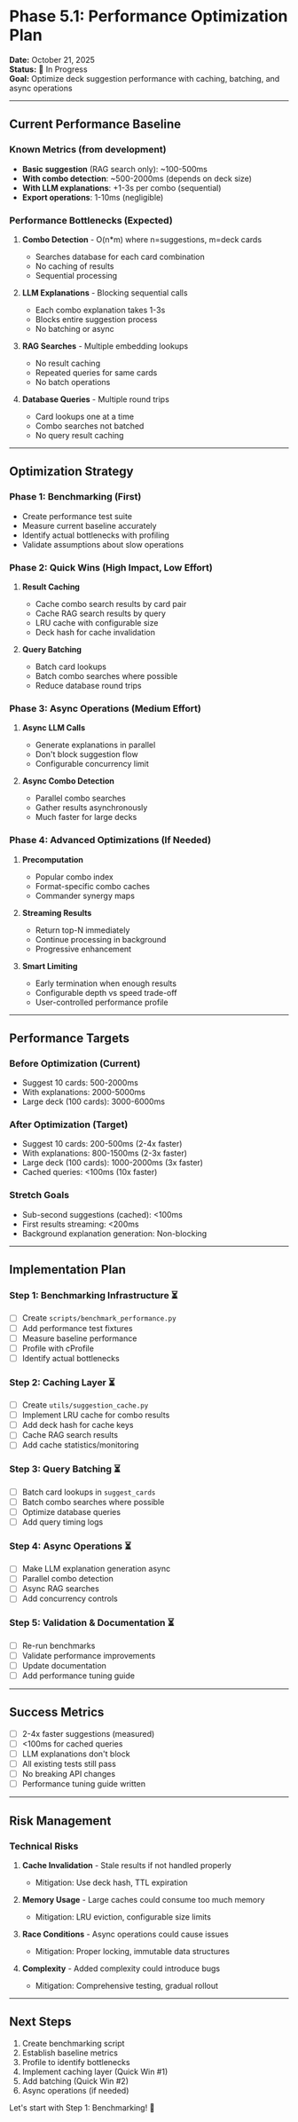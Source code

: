 # Phase 5.1: Performance Optimization Plan

**Date:** October 21, 2025  
**Status:** 🚧 In Progress  
**Goal:** Optimize deck suggestion performance with caching, batching, and async operations

---

## Current Performance Baseline

### Known Metrics (from development)
- **Basic suggestion** (RAG search only): ~100-500ms
- **With combo detection**: ~500-2000ms (depends on deck size)
- **With LLM explanations**: +1-3s per combo (sequential)
- **Export operations**: 1-10ms (negligible)

### Performance Bottlenecks (Expected)

1. **Combo Detection** - O(n*m) where n=suggestions, m=deck cards
   - Searches database for each card combination
   - No caching of results
   - Sequential processing

2. **LLM Explanations** - Blocking sequential calls
   - Each combo explanation takes 1-3s
   - Blocks entire suggestion process
   - No batching or async

3. **RAG Searches** - Multiple embedding lookups
   - No result caching
   - Repeated queries for same cards
   - No batch operations

4. **Database Queries** - Multiple round trips
   - Card lookups one at a time
   - Combo searches not batched
   - No query result caching

---

## Optimization Strategy

### Phase 1: Benchmarking (First)
- Create performance test suite
- Measure current baseline accurately
- Identify actual bottlenecks with profiling
- Validate assumptions about slow operations

### Phase 2: Quick Wins (High Impact, Low Effort)
1. **Result Caching**
   - Cache combo search results by card pair
   - Cache RAG search results by query
   - LRU cache with configurable size
   - Deck hash for cache invalidation

2. **Query Batching**
   - Batch card lookups
   - Batch combo searches where possible
   - Reduce database round trips

### Phase 3: Async Operations (Medium Effort)
1. **Async LLM Calls**
   - Generate explanations in parallel
   - Don't block suggestion flow
   - Configurable concurrency limit

2. **Async Combo Detection**
   - Parallel combo searches
   - Gather results asynchronously
   - Much faster for large decks

### Phase 4: Advanced Optimizations (If Needed)
1. **Precomputation**
   - Popular combo index
   - Format-specific combo caches
   - Commander synergy maps

2. **Streaming Results**
   - Return top-N immediately
   - Continue processing in background
   - Progressive enhancement

3. **Smart Limiting**
   - Early termination when enough results
   - Configurable depth vs speed trade-off
   - User-controlled performance profile

---

## Performance Targets

### Before Optimization (Current)
- Suggest 10 cards: 500-2000ms
- With explanations: 2000-5000ms
- Large deck (100 cards): 3000-6000ms

### After Optimization (Target)
- Suggest 10 cards: 200-500ms (2-4x faster)
- With explanations: 800-1500ms (2-3x faster)
- Large deck (100 cards): 1000-2000ms (3x faster)
- Cached queries: <100ms (10x faster)

### Stretch Goals
- Sub-second suggestions (cached): <100ms
- First results streaming: <200ms
- Background explanation generation: Non-blocking

---

## Implementation Plan

### Step 1: Benchmarking Infrastructure ⏳
- [ ] Create `scripts/benchmark_performance.py`
- [ ] Add performance test fixtures
- [ ] Measure baseline performance
- [ ] Profile with cProfile
- [ ] Identify actual bottlenecks

### Step 2: Caching Layer ⏳
- [ ] Create `utils/suggestion_cache.py`
- [ ] Implement LRU cache for combo results
- [ ] Add deck hash for cache keys
- [ ] Cache RAG search results
- [ ] Add cache statistics/monitoring

### Step 3: Query Batching ⏳
- [ ] Batch card lookups in `suggest_cards`
- [ ] Batch combo searches where possible
- [ ] Optimize database queries
- [ ] Add query timing logs

### Step 4: Async Operations ⏳
- [ ] Make LLM explanation generation async
- [ ] Parallel combo detection
- [ ] Async RAG searches
- [ ] Add concurrency controls

### Step 5: Validation & Documentation ⏳
- [ ] Re-run benchmarks
- [ ] Validate performance improvements
- [ ] Update documentation
- [ ] Add performance tuning guide

---

## Success Metrics

- [ ] 2-4x faster suggestions (measured)
- [ ] <100ms for cached queries
- [ ] LLM explanations don't block
- [ ] All existing tests still pass
- [ ] No breaking API changes
- [ ] Performance tuning guide written

---

## Risk Management

### Technical Risks
1. **Cache Invalidation** - Stale results if not handled properly
   - Mitigation: Use deck hash, TTL expiration
   
2. **Memory Usage** - Large caches could consume too much memory
   - Mitigation: LRU eviction, configurable size limits
   
3. **Race Conditions** - Async operations could cause issues
   - Mitigation: Proper locking, immutable data structures

4. **Complexity** - Added complexity could introduce bugs
   - Mitigation: Comprehensive testing, gradual rollout

---

## Next Steps

1. Create benchmarking script
2. Establish baseline metrics
3. Profile to identify bottlenecks
4. Implement caching layer (Quick Win #1)
5. Add batching (Quick Win #2)
6. Async operations (if needed)

Let's start with Step 1: Benchmarking! 🚀
